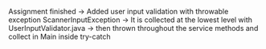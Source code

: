 Assignment finished
-> Added user input validation with throwable exception ScannerInputException
-> It is collected at the lowest level with UserInputValidator.java
-> then thrown throughout the service methods and collect in Main inside try-catch